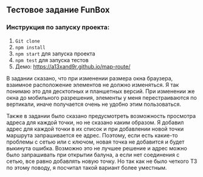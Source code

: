 ## Тестовое задание FunBox
### Инструкция по запуску проекта:
1. `Git clone`
2. `npm install`
3. `npm start` для запуска проекта
4. `npm test` для запуска тестов
5. Демо: https://a13xand9r.github.io/map-route/

В задании сказано, что при изменении размера окна браузера, взаимное расположение элементов не должно изменяться. Я так понимаю это для десктопных и планшетных версий. При изменении же окна до мобильного разрешения, элементы у меня перестраиваются по вертикали, иначе получается очень не удобно этим пользоваться. 

Также в задании было сказано предусмотреть возможность просмотра адреса для каждой точки, но не сказано каким образом. Я добавил адрес для каждой точки в их список и при добавлении новой точки маршрута запрашивается ее адрес. Поэтому, если есть какие-то проблемы с сетью или с ключом, новая точка не добавится и будет выкинута ошибка. Возможно это не лучшее решение и адрес можно было запрашивать при открытии балуна, а если нет соединения с сетью, все равно добавлять новую точку. Но так как не было четкого ТЗ по этому поводу, я посчитал такой вариант более уместным.
